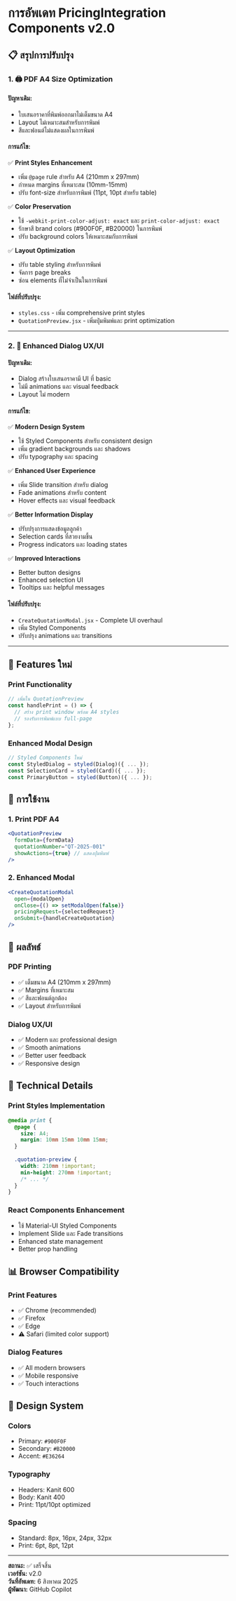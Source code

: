 # การอัพเดท PricingIntegration Components v2.0

## 📋 สรุปการปรับปรุง

### 1. 🖨️ PDF A4 Size Optimization

#### ปัญหาเดิม:
- ใบเสนอราคาที่พิมพ์ออกมาไม่เต็มขนาด A4
- Layout ไม่เหมาะสมสำหรับการพิมพ์
- สีและฟอนต์ไม่แสดงผลในการพิมพ์

#### การแก้ไข:
✅ **Print Styles Enhancement**
- เพิ่ม `@page` rule สำหรับ A4 (210mm x 297mm)
- กำหนด margins ที่เหมาะสม (10mm-15mm)
- ปรับ font-size สำหรับการพิมพ์ (11pt, 10pt สำหรับ table)

✅ **Color Preservation**
- ใช้ `-webkit-print-color-adjust: exact` และ `print-color-adjust: exact`
- รักษาสี brand colors (#900F0F, #B20000) ในการพิมพ์
- ปรับ background colors ให้เหมาะสมกับการพิมพ์

✅ **Layout Optimization**
- ปรับ table styling สำหรับการพิมพ์
- จัดการ page breaks
- ซ่อน elements ที่ไม่จำเป็นในการพิมพ์

#### ไฟล์ที่ปรับปรุง:
- `styles.css` - เพิ่ม comprehensive print styles
- `QuotationPreview.jsx` - เพิ่มปุ่มพิมพ์และ print optimization

---

### 2. 🎨 Enhanced Dialog UX/UI

#### ปัญหาเดิม:
- Dialog สร้างใบเสนอราคามี UI ที่ basic
- ไม่มี animations และ visual feedback
- Layout ไม่ modern

#### การแก้ไข:
✅ **Modern Design System**
- ใช้ Styled Components สำหรับ consistent design
- เพิ่ม gradient backgrounds และ shadows
- ปรับ typography และ spacing

✅ **Enhanced User Experience**
- เพิ่ม Slide transition สำหรับ dialog
- Fade animations สำหรับ content
- Hover effects และ visual feedback

✅ **Better Information Display**
- ปรับปรุงการแสดงข้อมูลลูกค้า
- Selection cards ที่สวยงามขึ้น
- Progress indicators และ loading states

✅ **Improved Interactions**
- Better button designs
- Enhanced selection UI
- Tooltips และ helpful messages

#### ไฟล์ที่ปรับปรุง:
- `CreateQuotationModal.jsx` - Complete UI overhaul
- เพิ่ม Styled Components
- ปรับปรุง animations และ transitions

---

## 🚀 Features ใหม่

### Print Functionality
```jsx
// เพิ่มใน QuotationPreview
const handlePrint = () => {
  // สร้าง print window พร้อม A4 styles
  // รองรับการพิมพ์แบบ full-page
};
```

### Enhanced Modal Design
```jsx
// Styled Components ใหม่
const StyledDialog = styled(Dialog)({ ... });
const SelectionCard = styled(Card)({ ... });
const PrimaryButton = styled(Button)({ ... });
```

## 📱 การใช้งาน

### 1. Print PDF A4
```jsx
<QuotationPreview 
  formData={formData} 
  quotationNumber="QT-2025-001"
  showActions={true} // แสดงปุ่มพิมพ์
/>
```

### 2. Enhanced Modal
```jsx
<CreateQuotationModal
  open={modalOpen}
  onClose={() => setModalOpen(false)}
  pricingRequest={selectedRequest}
  onSubmit={handleCreateQuotation}
/>
```

## 🎯 ผลลัพธ์

### PDF Printing
- ✅ เต็มขนาด A4 (210mm x 297mm)
- ✅ Margins ที่เหมาะสม
- ✅ สีและฟอนต์ถูกต้อง
- ✅ Layout สำหรับการพิมพ์

### Dialog UX/UI
- ✅ Modern และ professional design
- ✅ Smooth animations
- ✅ Better user feedback
- ✅ Responsive design

## 🔧 Technical Details

### Print Styles Implementation
```css
@media print {
  @page {
    size: A4;
    margin: 10mm 15mm 10mm 15mm;
  }
  
  .quotation-preview {
    width: 210mm !important;
    min-height: 270mm !important;
    /* ... */
  }
}
```

### React Components Enhancement
- ใช้ Material-UI Styled Components
- Implement Slide และ Fade transitions
- Enhanced state management
- Better prop handling

## 📊 Browser Compatibility

### Print Features
- ✅ Chrome (recommended)
- ✅ Firefox
- ✅ Edge
- ⚠️ Safari (limited color support)

### Dialog Features
- ✅ All modern browsers
- ✅ Mobile responsive
- ✅ Touch interactions

## 🎨 Design System

### Colors
- Primary: `#900F0F`
- Secondary: `#B20000`
- Accent: `#E36264`

### Typography
- Headers: Kanit 600
- Body: Kanit 400
- Print: 11pt/10pt optimized

### Spacing
- Standard: 8px, 16px, 24px, 32px
- Print: 6pt, 8pt, 12pt

---

**สถานะ:** ✅ เสร็จสิ้น  
**เวอร์ชัน:** v2.0  
**วันที่อัพเดท:** 6 สิงหาคม 2025  
**ผู้พัฒนา:** GitHub Copilot
